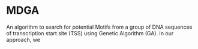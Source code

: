 # MDGA

An algorithm to search for potential Motifs from a group of DNA sequences of transcription start site (TSS) using Genetic Algorithm (GA). In our approach, we 
